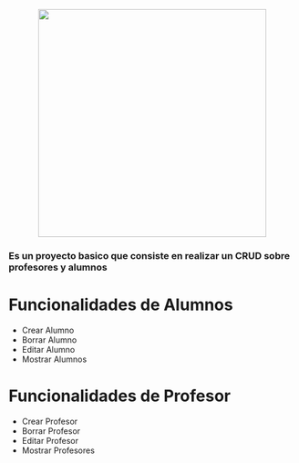 <p align="center"><a href="https://laravel.com" target="_blank"><img src="https://raw.githubusercontent.com/laravel/art/master/logo-lockup/5%20SVG/2%20CMYK/1%20Full%20Color/laravel-logolockup-cmyk-red.svg" width="400"></a></p>

<h3>Es un proyecto basico que consiste en realizar un CRUD sobre profesores y alumnos</h3>

# Funcionalidades de Alumnos
- Crear Alumno
- Borrar Alumno
- Editar Alumno
- Mostrar Alumnos

# Funcionalidades de Profesor
- Crear Profesor
- Borrar Profesor
- Editar Profesor
- Mostrar Profesores
